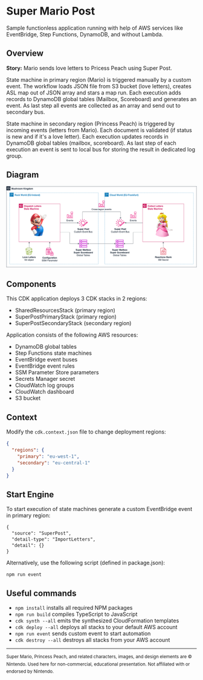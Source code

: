 # Super Mario Post

Sample functionless application running with help of AWS services like EventBridge, Step Functions, DynamoDB, and without Lambda.

## Overview

**Story:** Mario sends love letters to Pricess Peach using Super Post. 

State machine in primary region (Mario) is triggered manually by a custom event. The workflow loads JSON file from S3 bucket (love letters), creates ASL map out of JSON array and stars a map run. Each execution adds records to DynamoDB global tables (Mailbox, Scoreboard) and generates an event. As last step all events are collected as an array and send out to secondary bus.

State machine in secondary region (Princess Peach) is triggered by incoming events (letters from Mario). Each document is validated (if status is new and if it's a love letter). Each execution updates records in DynamoDB global tables (mailbox, scoreboard). As last step of each execution an event is sent to local bus for storing the result in dedicated log group.

## Diagram

![Aplication Diagram](doc/aws-functionless-supermario.png)

## Components

This CDK application deploys 3 CDK stacks in 2 regions:

- SharedResourcesStack (primary region)
- SuperPostPrimaryStack (primary region)
- SuperPostSecondaryStack (secondary region)

Application consists of the following AWS resources:

- DynamoDB global tables
- Step Functions state machines
- EventBridge event buses
- EventBridge event rules
- SSM Parameter Store parameters
- Secrets Manager secret
- CloudWatch log groups
- CloudWatch dashboard
- S3 bucket

## Context

Modify the `cdk.context.json` file to change deployment regions:

```json
{
  "regions": {
    "primary": "eu-west-1",
    "secondary": "eu-central-1"
  }
}
```

## Start Engine

To start execution of state machines generate a custom EventBridge event in primary region:

```
{
  "source": "SuperPost",
  "detail-type": "ImportLetters",
  "detail": {}
}
```

Alternatively, use the following script (defined in package.json):

```
npm run event
```

## Useful commands

* `npm install`           installs all required NPM packages
* `npm run build`         compiles TypeScript to JavaScript
* `cdk synth --all`       emits the synthesized CloudFormation templates
* `cdk deploy --all`      deploys all stacks to your default AWS account
* `npm run event`         sends custom event to start automation
* `cdk destroy --all`     destroys all stacks from your AWS account

---
<sup> Super Mario, Princess Peach, and related characters, images, and design elements are &copy; Nintendo. Used here for non-commercial, educational presentation. Not affiliated with or endorsed by Nintendo.</sup>